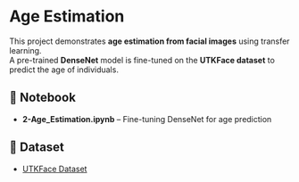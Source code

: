 # Age Estimation 

This project demonstrates **age estimation from facial images** using transfer learning.  
A pre-trained **DenseNet** model is fine-tuned on the **UTKFace dataset** to predict the age of individuals.


## 📂 Notebook
- **2-Age_Estimation.ipynb** – Fine-tuning DenseNet for age prediction

## 📌 Dataset
- [UTKFace Dataset](https://www.kaggle.com/datasets/jangedoo/utkface-new) 

